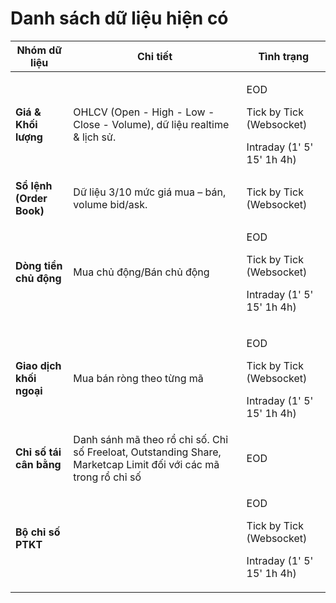 # Danh sách dữ liệu hiện có

| Nhóm dữ liệu             | Chi tiết                                                                                                        | Tình trạng                                                                  |
| ------------------------ | --------------------------------------------------------------------------------------------------------------- | --------------------------------------------------------------------------- |
| **Giá & Khối lượng**     | OHLCV (Open - High - Low - Close - Volume), dữ liệu realtime & lịch sử.                                         | <p>EOD</p><p>Tick by Tick (Websocket)</p><p>Intraday (1' 5' 15' 1h 4h) </p> |
| **Sổ lệnh (Order Book)** | Dữ liệu 3/10 mức giá mua – bán, volume bid/ask.                                                                 | Tick by Tick (Websocket)                                                    |
| **Dòng tiền chủ động**   | Mua chủ động/Bán chủ động                                                                                       | <p>EOD</p><p>Tick by Tick (Websocket)</p><p>Intraday (1' 5' 15' 1h 4h)</p>  |
| **Giao dịch khối ngoại** | Mua bán ròng theo từng mã                                                                                       | <p>EOD</p><p>Tick by Tick (Websocket)</p><p>Intraday (1' 5' 15' 1h 4h)</p>  |
| **Chỉ số tái cân bằng**  | Danh sánh mã theo rổ chỉ số. Chỉ số Freeloat, Outstanding Share, Marketcap Limit đối với các mã trong rổ chỉ số | EOD                                                                         |
| **Bộ chỉ số PTKT**       |                                                                                                                 | <p>EOD</p><p>Tick by Tick (Websocket)</p><p>Intraday (1' 5' 15' 1h 4h)</p>  |

